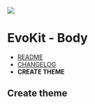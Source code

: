 [README]: /packages/evokit-body/README.md
[CHANGELOG]: /packages/evokit-body/CHANGELOG.md
[CREATE THEME]: /packages/evokit-body/CREATE_THEME.md

[![](https://img.shields.io/npm/v/evokit-body.svg?style=flat-square&colorB=blue)](https://www.npmjs.com/package/evokit-body)

# EvoKit - Body

- [README]
- [CHANGELOG]
- **CREATE THEME**

## Create theme
